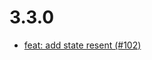 # 3.3.0
- [feat: add state resent (#102)](https://github.com/FriendsOfShopware/FroshPlatformMailArchive/commit/40e719d)